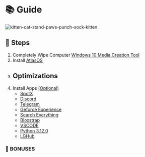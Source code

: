 # 📚 **Guide**

![kitten-cat-stand-paws-punch-sock-kitten](https://github.com/user-attachments/assets/2f78bfb7-2912-4165-9a4e-be6ec3ee9437)

## 👣 **Steps**
1. Completely Wipe Computer
   [Windows 10 Media Creation Tool](https://www.microsoft.com/en-us/software-download/windows10)
2. Install [AtlasOS](https://atlasos.net/)
3. Optimizations
   -
5. Install Apps <ins>(Optional)</ins>
   - [SpotX](https://github.com/SpotX-Official/SpotX)
   - [Discord](https://discord.com/)
   - [Telegram](https://telegram.org/)
   - [Geforce Experience](https://www.nvidia.com/en-us/geforce/geforce-experience/download/)
   - [Search Everything](https://www.voidtools.com/downloads/)
   - [Bloxstrap](https://bloxstrap.org/)
   - [VSCODE](https://code.visualstudio.com/)
   - [Python 3.12.0](https://www.python.org/downloads/release/python-3120/)
   - [LGHub](https://www.logitechg.com/en-us/innovation/g-hub.html?srsltid=AfmBOor-0aslBw0nkoQl78XDfQgVEu3lrMrEnGTjPAN0Nw2Hiff5dAJ0)











     

### 🎁 **BONUSES**
